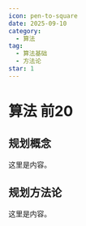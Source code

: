 ```yaml
---
icon: pen-to-square
date: 2025-09-10
category:
  - 算法
tag:
  - 算法基础
  - 方法论
star: 1
---
```


# 算法 前20

## 规划概念

这里是内容。

## 规划方法论

这里是内容。
